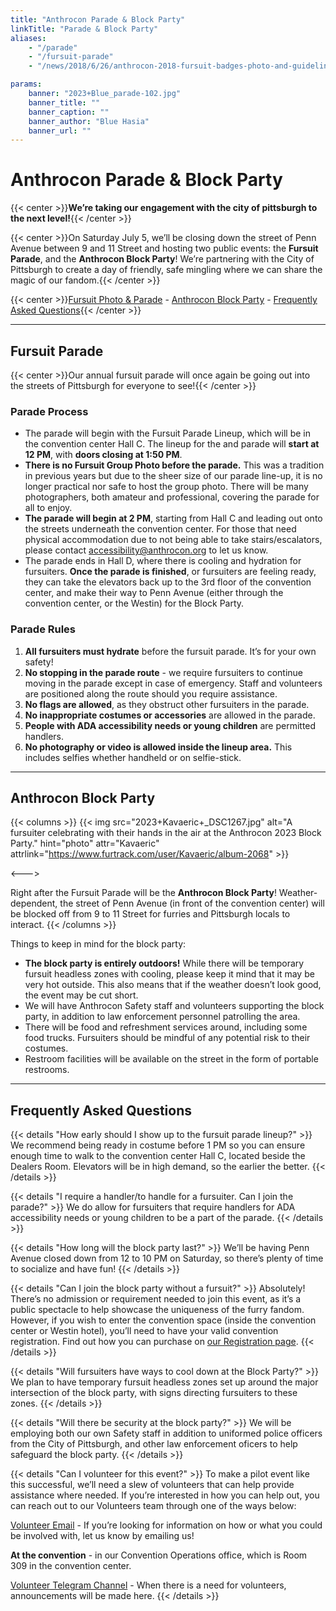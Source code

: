 ```yaml
---
title: "Anthrocon Parade & Block Party"
linkTitle: "Parade & Block Party"
aliases:
    - "/parade"
    - "/fursuit-parade"
    - "/news/2018/6/26/anthrocon-2018-fursuit-badges-photo-and-guidelines"

params:
    banner: "2023+Blue_parade-102.jpg"
    banner_title: ""
    banner_caption: ""
    banner_author: "Blue Hasia"
    banner_url: ""
---
```


# Anthrocon Parade & Block Party

{{< center >}}**We’re taking our engagement with the city of pittsburgh to the next level!**{{< /center >}}

{{< center >}}On Saturday July 5, we’ll be closing down the street of Penn Avenue between 9 and 11 Street and hosting two public events: the **Fursuit Parade**, and the **Anthrocon Block Party**! We’re partnering with the City of Pittsburgh to create a day of friendly, safe mingling where we can share the magic of our fandom.{{< /center >}}

{{< center >}}[Fursuit Photo & Parade](#fursuit-parade) - [Anthrocon Block Party](#anthrocon-block-party) - [Frequently Asked Questions](#frequently-asked-questions){{< /center >}}

***

## Fursuit Parade

{{< center >}}Our annual fursuit parade will once again be going out into the streets of Pittsburgh for everyone to see!{{< /center >}}

### Parade Process

- The parade will begin with the Fursuit Parade Lineup, which will be in the convention center Hall C. The lineup for the and parade will **start at 12 PM**, with **doors closing at 1:50 PM**.
- **There is no Fursuit Group Photo before the parade.** This was a tradition in previous years but due to the sheer size of our parade line-up, it is no longer practical nor safe to host the group photo. There will be many photographers, both amateur and professional, covering the parade for all to enjoy.
- **The parade will begin at 2 PM**, starting from Hall C and leading out onto the streets underneath the convention center. For those that need physical accommodation due to not being able to take stairs/escalators, please contact <accessibility@anthrocon.org> to let us know.
- The parade ends in Hall D, where there is cooling and hydration for fursuiters. **Once the parade is finished**, or fursuiters are feeling ready, they can take the elevators back up to the 3rd floor of the convention center, and make their way to Penn Avenue (either through the convention center, or the Westin) for the Block Party.

### Parade Rules

1. **All fursuiters must hydrate** before the fursuit parade. It’s for your own safety!
2. **No stopping in the parade route** - we require fursuiters to continue moving in the parade except in case of emergency. Staff and volunteers are positioned along the route should you require assistance.
3. **No flags are allowed**, as they obstruct other fursuiters in the parade.
4. **No inappropriate costumes or accessories** are allowed in the parade.
5. **People with ADA accessibility needs or young children** are permitted handlers.
6. **No photography or video is allowed inside the lineup area.** This includes selfies whether handheld or on selfie-stick.

***

## Anthrocon Block Party

{{< columns >}}
{{< img src="2023+Kavaeric+_DSC1267.jpg" alt="A fursuiter celebrating with their hands in the air at the Anthrocon 2023 Block Party." hint="photo" attr="Kavaeric" attrlink="https://www.furtrack.com/user/Kavaeric/album-2068" >}}

<--->

Right after the Fursuit Parade will be the **Anthrocon Block Party**! Weather-dependent, the street of Penn Avenue (in front of the convention center) will be blocked off from 9 to 11 Street for furries and Pittsburgh locals to interact.
{{< /columns >}}

Things to keep in mind for the block party:

- **The block party is entirely outdoors!** While there will be temporary fursuit headless zones with cooling, please keep it mind that it may be very hot outside. This also means that if the weather doesn’t look good, the event may be cut short.
- We will have Anthrocon Safety staff and volunteers supporting the block party, in addition to law enforcement personnel patrolling the area.
- There will be food and refreshment services around, including some food trucks. Fursuiters should be mindful of any potential risk to their costumes.
- Restroom facilities will be available on the street in the form of portable restrooms.

***

## Frequently Asked Questions

{{< details "How early should I show up to the fursuit parade lineup?" >}}
We recommend being ready in costume before 1 PM so you can ensure enough time to walk to the convention center Hall C, located beside the Dealers Room. Elevators will be in high demand, so the earlier the better.
{{< /details >}}

{{< details "I require a handler/to handle for a fursuiter. Can I join the parade?" >}}
We do allow for fursuiters that require handlers for ADA accessibility needs or young children to be a part of the parade.
{{< /details >}}

{{< details "How long will the block party last?" >}}
We’ll be having Penn Avenue closed down from 12 to 10 PM on Saturday, so there’s plenty of time to socialize and have fun!
{{< /details >}}

{{< details "Can I join the block party without a fursuit?" >}}
Absolutely! There’s no admission or requirement needed to join this event, as it’s a public spectacle to help showcase the uniqueness of the furry fandom. However, if you wish to enter the convention space (inside the convention center or Westin hotel), you’ll need to have your valid convention registration. Find out how you can purchase on [our Registration page](/registration).
{{< /details >}}

{{< details "Will fursuiters have ways to cool down at the Block Party?" >}}
We plan to have temporary fursuit headless zones set up around the major intersection of the block party, with signs directing fursuiters to these zones.
{{< /details >}}

{{< details "Will there be security at the block party?" >}}
We will be employing both our own Safety staff in addition to uniformed police officers from the City of Pittsburgh, and other law enforcement oficers to help safeguard the block party.
{{< /details >}}

{{< details "Can I volunteer for this event?" >}}
To make a pilot event like this successful, we’ll need a slew of volunteers that can help provide assistance where needed. If you’re interested in how you can help out, you can reach out to our Volunteers team through one of the ways below:

[Volunteer Email](mailto:volunteer@anthrocon.org) - If you’re looking for information on how or what you could be involved with, let us know by emailing us!

**At the convention** - in our Convention Operations office, which is Room 309 in the convention center.

[Volunteer Telegram Channel](https://t.me/acvolunteer) - When there is a need for volunteers, announcements will be made here.
{{< /details >}}
